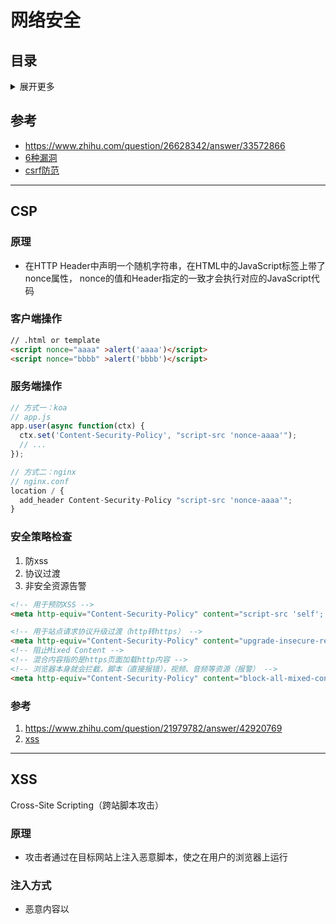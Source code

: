 # 网络安全

## 目录
<details>
<summary>展开更多</summary>

* [`CSP`](#CSP)
* [`XSS`](#XSS)
* [`CSRF`](#CSRF)
* [`抓包工具`](#抓包工具)

</details>

## 参考
- https://www.zhihu.com/question/26628342/answer/33572866
- [6种漏洞](https://mp.weixin.qq.com/s/Umd-HAbUsLBoxEOIrdZ8vg)
- [csrf防范](https://juejin.im/post/5bc009996fb9a05d0a055192)

---

## CSP

### 原理
- 在HTTP Header中声明一个随机字符串，在HTML中的JavaScript标签上带了nonce属性，
  nonce的值和Header指定的一致才会执行对应的JavaScript代码

### 客户端操作
```html
// .html or template
<script nonce="aaaa" >alert('aaaa')</script>
<script nonce="bbbb" >alert('bbbb')</script>
```

### 服务端操作
```js
// 方式一：koa
// app.js
app.user(async function(ctx) {
  ctx.set('Content-Security-Policy', "script-src 'nonce-aaaa'");
  // ...
});

// 方式二：nginx
// nginx.conf
location / {
  add_header Content-Security-Policy "script-src 'nonce-aaaa'";
}
```

### 安全策略检查
1. 防xss
2. 协议过渡
3. 非安全资源告警

```html
<!-- 用于预防XSS -->
<meta http-equiv="Content-Security-Policy" content="script-src 'self'; style-src nos.netease.com kaola.com;" />

<!-- 用于站点请求协议升级过渡（http转https） -->
<meta http-equiv="Content-Security-Policy" content="upgrade-insecure-requests">
<!-- 阻止Mixed Content -->
<!-- 混合内容指的是https页面加载http内容 -->
<!-- 浏览器本身就会拦截，脚本（直接报错），视频、音频等资源（报警） -->
<meta http-equiv="Content-Security-Policy" content="block-all-mixed-content" />
```

### 参考
1. https://www.zhihu.com/question/21979782/answer/42920769
2. [xss](http://www.cnblogs.com/TankXiao/archive/2012/03/21/2337194.html)

---

## XSS
Cross-Site Scripting（跨站脚本攻击）

### 原理
- 攻击者通过在目标网站上注入恶意脚本，使之在用户的浏览器上运行

### 注入方式
* 恶意内容以<script />注入HTML中内嵌的文本（input）
  - escape
* 标签的 href、src 等属性中，包含 javascript: jAvaScript: 等可执行代码
* onload、onerror、onclick 等事件中，注入不受控制代码
* background-image:url("javascript:..."); （新版本浏览器已经可以防范）
* css-expression （新版本浏览器已经可以防范）

### 分类
|   | 存储型 | 反射型 | DOM型 |
| -------- | -----: | :----: | :----: |
| 存储区 | 数据库 | URL | 数据库/url/前端存储 |
| 插入点 | HTML | HTML | js |

* 存储型
  - 输入框中提交恶意代码到数据库，日后访问的话，
    服务端可能会取出恶意代码返回客户端执行
  - 恶意代码会加载外部代码执行更复杂的逻辑
  - 比如坛发帖、商品评论、用户私信等
* 反射型
  - 构造特殊url（通常是个接口），包含恶意代码，服务端返回给客户端后执行
  - 比如网站搜索、跳转等
* DOM型
  - 构造特殊url，客户端接收、执行
  - 和反射型区别：DOM型是js执行，是前端漏洞，其他两种是服务端漏洞

### 防御
- 针对 HTML 属性、HTML 文字内容、HTML 注释、跳转链接、
  内联 JavaScript 字符串、内联 CSS 样式表等，做不同转义
- .textContent、.setAttribute()
- 避免内联事件绑定，改用addEventListener
- 避免eval、setTimeout、setInterval字符串方式调用
- CSP
  - 禁止外联脚本、外域提交
  - 禁止内联脚本、未授权脚本
- 输入内容长度控制
- 验证码（校验人为操作）
- http-only

### 学习
[练习题](http://prompt.ml)
[答案](https://github.com/cure53/XSSChallengeWiki/wiki/prompt.ml)

```js
function escape(input) {
  // warm up
  // script should be executed without user interaction
  return '<input type="text" value="' + input + '">';
}
document.body.innerHTML = escape('"><svg onload=console.log(1)>');
```

### 举例
1. github如何防止xss
在线编辑/查看，文件代码都会通过模板转成不同含义的标签（通过颜色可以看出），
不是完整的输入输出

---

## CSRF
- 跨站请求伪造（Cross-site request forgery）
- 使用用户在伪造网站上留下的登陆凭证（cookie），去真实网站操作

### 防御
- 同源检测
- 请求携带标识token，与服务端session对比

---

## 抓包工具
whistle run



